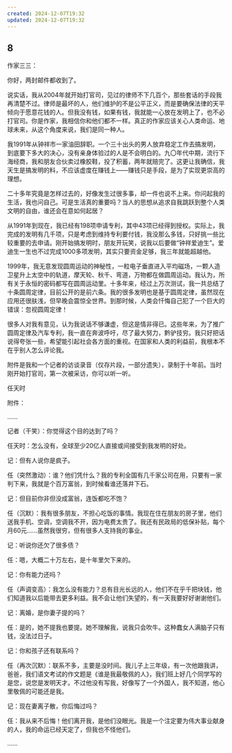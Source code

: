 ```yaml
---
created: 2024-12-07T19:32
updated: 2024-12-07T19:32
---
```

   

## 8

作家三三：

你好，两封邮件都收到了。

说实话，我从2004年就开始打官司，见过的律师不下几百个，那些套话的手段我再清楚不过。律师是最坏的人，他们维护的不是公平正义，而是要确保法律的天平倾向于愿意花钱的人。但我没有钱，如果有钱，我就能一心放在发明上了，也不必打官司。你是作家，我相信你和他们都不一样。真正的作家应该关心人类命运、地球未来，从这个角度来说，我们是同一种人。

我1991年从钟祥市一家油田辞职。一个三十出头的男人放弃稳定工作去搞发明，到底要下多大的决心，没有亲身体验过的人是不会明白的。九〇年代中期，流行下海经商，我和朋友合伙卖过橡胶鞋，投了积蓄，两年就赔完了。这更让我确信，我天生是搞发明的料，不应该虚度在赚钱上——赚钱只是手段，是为了实现更崇高的理想。

二十多年究竟是怎样过去的，好像发生过很多事，却一件也说不上来。你问起我的生活，我也问自己。可是生活真的重要吗？当人的思想从追求自我跳跃到整个人类文明的自由，谁还会在意如何起居？

从1991年到现在，我已经有198项申请专利，其中43项已经得到授权。实际上，我完成的发明有几千项，只是考虑到维持专利要付钱，我没那么多钱，只好挑一些比较重要的去申请。刚开始搞发明时，朋友开玩笑，说我以后要做“钟祥爱迪生”。爱迪生一生也不过完成1000多项发明，其实只要资金足够，我三年就能超越他。

1999年，我无意发现圆周运动的神秘性，一粒电子垂直进入平均磁场，一颗人造卫星升上太空中的轨道，摩天轮、秋千、弯道，万物都在做圆周运动。我认为，所有关于永恒的密码都写在圆周运动里。十多年来，经过上万次测试，我一共总结了十条圆周定律，目前公开的是前六条。我的很多发明也是基于圆周定律，虽然现在应用还很肤浅，但早晚会震惊全世界。到那时候，人类会忏悔自己犯了一个巨大的错误：忽视圆周定律！

很多人对我有意见，认为我说话不够谦虚，但这是情非得已。这些年来，为了推广圆周定律及汽车专利，我一直在奔波呼吁，尽了最大努力，黔驴技穷。我只好把话说得夸张一些，希望能引起社会各方面的重视。在国家和人类的利益前，我根本不在乎别人怎么评论我。

附件是我和一个记者的访谈录音（仅存片段，一部分遗失），录制于十年前。当时刚开始打官司，第一次被采访，你可以听一听。

任天时

附件：

……

记者（干笑）：你觉得这个目的达到了吗？

任天时：怎么没有，全球至少20亿人直接或间接受到我发明的好处。

记：但有人说你是疯子。

任（突然激动）：谁？他们凭什么？我的专利全国有几千家公司在用，只要有一家判下来，我就是个百万富翁，到时候看谁还落井下石。

记：但目前你非但没成富翁，连饭都吃不饱？

任（沉默）：我有很多朋友，不担心吃饭的事情。我现在住在朋友的房子里，他们送我手机、空调，空调我不开，因为电费太贵了。我还有民政局的低保补贴，每个月60元……虽然我很穷，但有很多人支持我的事业。

记：听说你还欠了很多债？

任：嗯，大概二十万左右，是十年里欠下来的。

记：你有能力还吗？

任（声调变高）：我怎么没有能力？总有目光长远的人，他们不在乎千把块钱，他们知道我以后能带去更多利益。我不会让他们失望的，有一天我要好好谢谢他们。

记：离婚，是你妻子提的吗？

任：是的，她不提我也要提。她不理解我，说我只会吹牛。这种蠢女人满脑子只有钱，没法过日子。

记：你和孩子还有联系吗？

任（再次沉默）：联系不多，主要是没时间。我儿子上三年级，有一次他跟我讲，爸爸，我们语文考试的作文题是《谁是我最敬佩的人》，我们班上好几个同学写的是您，说您是发明天才。不过他没有写我，好像写了一个外国人，我不知道，他心里敬佩的可能还是我。

记：现在妻离子散，你后悔过吗？

任：我从来不后悔！他们离开我，是他们没眼光。我是一个注定要为伟大事业献身的人，我的命运已经天定了，但我也不怪他们。

……